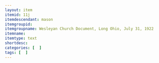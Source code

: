 ```yaml
---
layout: item
itemid: 11j
itemdescendant: mason
itemgroupid: 
itemgroupname: Wesleyan Church Document, Long Ohio, July 31, 1922
itemname: 
itemtype: text
shortdesc: 
categories: [  ]
tags: [  ]
---
```







